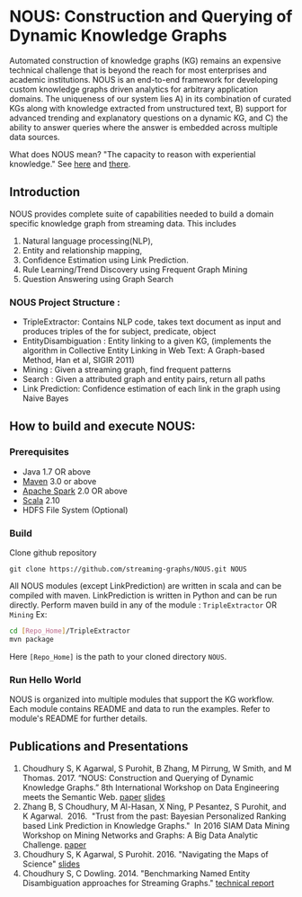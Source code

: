 # NOUS: Construction and Querying of Dynamic Knowledge Graphs
Automated construction of knowledge graphs (KG) remains an expensive technical challenge that 
is beyond the reach for most enterprises and academic institutions. 
NOUS is an end-to-end framework for developing custom knowledge graphs driven 
analytics for arbitrary application domains. 
The uniqueness of our system lies A) in its combination of curated KGs along with 
knowledge extracted from unstructured text, B) support for advanced trending and explanatory 
questions on a dynamic KG, and C) the ability to 
answer queries where the answer is embedded across multiple data sources.

What does NOUS mean? "The capacity to reason with experiential knowledge."  See [here](https://en.wikipedia.org/wiki/Nous) and [there](http://biblehub.com/greek/3563.htm).

## Introduction	
NOUS provides complete suite of capabilities needed to build a domain specific knowledge graph 
from streaming data. This includes 
1) Natural language processing(NLP), 
2) Entity and relationship mapping, 
3) Confidence Estimation using Link Prediction. 
4) Rule Learning/Trend Discovery using Frequent Graph Mining
5) Question Answering using Graph Search 

### NOUS Project Structure :

* TripleExtractor: Contains NLP code, takes text document as input 
and produces triples of the for
subject, predicate, object 
* EntityDisambiguation : Entity linking to a given KG, (implements the algorithm in 
Collective Entity Linking in Web Text: A Graph-based Method, Han et al, SIGIR 2011)  
* Mining : Given a streaming graph, find frequent patterns
* Search : Given a attributed graph and entity pairs, return all paths 
* Link Prediction: Confidence estimation of each link in the graph using Naive Bayes 

## How to build and execute NOUS:
### Prerequisites
* Java 1.7 OR above
* [Maven](https://maven.apache.org/install.html) 3.0 or above
* [Apache Spark](https://spark.apache.org/docs/latest/) 2.0 OR above
* [Scala](https://www.scala-lang.org/) 2.10
* HDFS File System (Optional)

### Build
 Clone github repository 

` git clone https://github.com/streaming-graphs/NOUS.git NOUS `

All NOUS modules (except LinkPrediction) are written in scala and can be compiled with maven. LinkPrediction is written in Python and can be run directly. Perform maven build in any of the module : `TripleExtractor` OR `Mining` Ex:
 
 ```bash
 cd [Repo_Home]/TripleExtractor
 mvn package
 ```
Here `[Repo_Home]` is the path to your cloned directory `NOUS`. 

### Run Hello World
NOUS is organized into multiple modules that support the KG workflow. Each module 
contains README and data to run the examples. Refer to module's README for further details.

## Publications and Presentations
1. Choudhury S, K Agarwal, S Purohit, B Zhang, M Pirrung, W Smith, and M Thomas.  2017. “NOUS: Construction and Querying of Dynamic Knowledge Graphs.” 8th International Workshop on Data Engineering meets the Semantic Web. [paper](https://arxiv.org/abs/1606.02314)  [slides](https://www.slideshare.net/SutanayChoudhury/construction-and-querying-of-dynamic-knowledge-graphs)
2. Zhang B, S Choudhury, M Al-Hasan, X Ning, P Pesantez, S Purohit, and K Agarwal.  2016.  "Trust from the past: Bayesian Personalized Ranking based Link Prediction in Knowledge Graphs."  In 2016 SIAM Data Mining Workshop on Mining Networks and Graphs: A Big Data Analytic Challenge. [paper](https://arxiv.org/abs/1601.03778)
3. Choudhury S, K Agarwal, S Purohit. 2016. "Navigating the Maps of Science" [slides](https://www.slideshare.net/SutanayChoudhury/navigating-the-maps-of-science)
4. Choudhury S, C Dowling. 2014. "Benchmarking Named Entity Disambiguation approaches for Streaming Graphs." [technical report](https://arxiv.org/abs/1407.3751)

